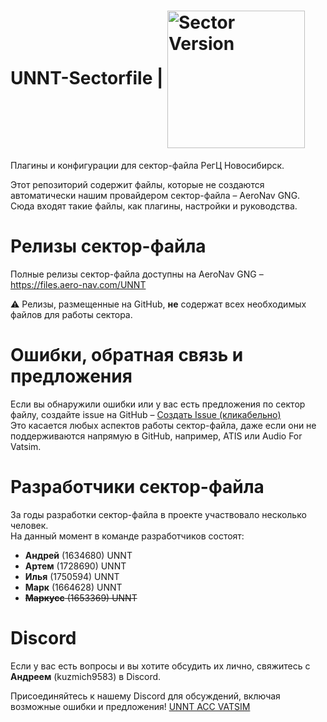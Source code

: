 # UNNT-Sectorfile | <a href="https://files.aero-nav.com/UNNT"><img src="https://shields.microej.com/badge/Версия сектора-4.1.7%20%7C%20v5-brightgreen" alt="Sector Version" width="220" align="center"><a/>
Плагины и конфигурации для сектор-файла РегЦ Новосибирск.

Этот репозиторий содержит файлы, которые не создаются автоматически нашим провайдером сектор-файла – AeroNav GNG.  
Сюда входят такие файлы, как плагины, настройки и руководства.  

# Релизы сектор-файла 
Полные релизы сектор-файла доступны на AeroNav GNG – https://files.aero-nav.com/UNNT

⚠️ Релизы, размещенные на GitHub, **не** содержат всех необходимых файлов для работы сектора.  

# Ошибки, обратная связь и предложения  
Если вы обнаружили ошибки или у вас есть предложения по сектор файлу, создайте issue на GitHub – [Создать Issue (кликабельно)](https://github.com/UNNT-ACC-VATSIM/UNNT-Sectorfile/issues/new/choose)  
Это касается любых аспектов работы сектор-файла, даже если они не поддерживаются напрямую в GitHub, например, ATIS или Audio For Vatsim.  

# Разработчики сектор-файла 
За годы разработки сектор-файла в проекте участвовало несколько человек.  
На данный момент в команде разработчиков состоят:  
- **Андрей** (1634680) UNNT  
- **Артем** (1728690) UNNT  
- **Илья** (1750594) UNNT  
- **Марк** (1664628) UNNT
- ~~**Маркусс** (1653369) UNNT~~

# Discord  
Если у вас есть вопросы и вы хотите обсудить их лично, свяжитесь с **Андреем** (kuzmich9583) в Discord.

Присоединяйтесь к нашему Discord для обсуждений, включая возможные ошибки и предложения! [UNNT ACC VATSIM](https://discord.gg/unnt)
